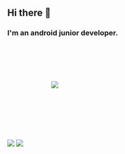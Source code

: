 
## Hi there 👋
### I'm an android junior developer.
  <!--<img src="https://upload.wikimedia.org/wikipedia/commons/0/06/Kotlin_Icon.svg"k style="width:20px; height:20px;"/>-->
  <div style="display:flex; margin:100px">
    <img style="" src="https://github-readme-stats.vercel.app/api/top-langs/?username=sseung416&layout=compact"/>
  </div>
  <div>
    <br/>
    <a href="https://www.facebook.com/profile.php?id=100004939396180" target="_blank"><img src="https://img.shields.io/badge/Facebook-1877F2?style=flat&logo=Facebook&logoColor=FFFFFF"/></a>
    <a href="https://www.instagram.com/sseung._.416/" target="_blank"><img src="https://img.shields.io/badge/Instagram-E4405F?style=flat&logo=Instagram&logoColor=FFFFFF"/></a>
    <!--<img src="https://github-readme-stats.vercel.app/api/wakatime?username=sseung416"/>-->
  </div>
</div>
